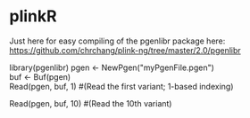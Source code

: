 # plinkR

Just here for easy compiling of the pgenlibr package here: https://github.com/chrchang/plink-ng/tree/master/2.0/pgenlibr  
  
library(pgenlibr)
pgen <- NewPgen("myPgenFile.pgen")  
buf <- Buf(pgen)  
Read(pgen, buf, 1)  #(Read the first variant; 1-based indexing)  

Read(pgen, buf, 10) #(Read the 10th variant)  

